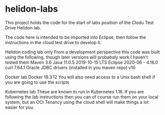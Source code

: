 # helidon-labs
This project holds the code for the start of labs position of the Clodu Test Drive Helidon lab.

The code here is intended to be imported into Eclipse, then follow the instructions in the cloud test drive to develop it.

Helidon coding lab only
From a development perspective this code was built using the following, though later versions will probabaly work I haven't tested them
Maven 3.6
Java 11.0.5 2019-10-15 LTS
Eclipse 2020-06 - 4.16.0
curl 7.64.1 
Oracle JDBC drivers (installed in you maven repo) v10

Docker lab
Docker 19.3.12
You will also need access to a Unix bash shell if you are going to use the scripts

Kubernetes lab
These are known to run in Kubernetes 1.16.
If you are following the lab instructions then you can of course run them on your local system, but an OCI Tenancy using the cloud shell will make things a lot easier for you.
